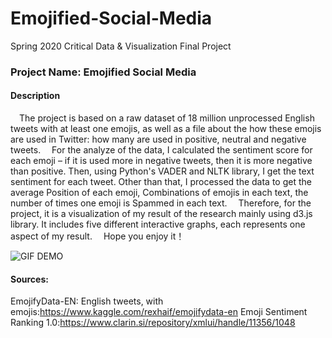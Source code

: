 # Emojified-Social-Media
Spring 2020 Critical Data &amp; Visualization Final Project

### Project Name: Emojified Social Media

#### Description
&emsp;The project is based on a raw dataset of 18 million unprocessed English tweets with at least one emojis, as well as a file about the how these emojis are used in Twitter: how many are used in positive, neutral and negative tweets.
&emsp;For the analyze of the data, I calculated the sentiment score for each emoji – if it is used more in negative tweets, then it is more negative than positive. Then, using Python's VADER and NLTK library, I get the text sentiment for each tweet. Other than that, I processed the data to get the average Position of each emoji, Combinations of emojis in each text, the number of times one emoji is Spammed in each text.
&emsp;Therefore, for the project, it is a visualization of my result of the research mainly using d3.js library. It includes five different interactive graphs, each represents one aspect of my result.
&emsp;Hope you enjoy it！

![GIF DEMO](../pics/ESM.gif)

#### Sources:
EmojifyData-EN: English tweets, with emojis:https://www.kaggle.com/rexhaif/emojifydata-en
Emoji Sentiment Ranking 1.0:https://www.clarin.si/repository/xmlui/handle/11356/1048
